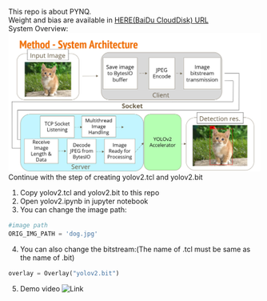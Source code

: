 This repo is about PYNQ.  
Weight and bias are available in [HERE(BaiDu CloudDisk) URL](https://pan.baidu.com/s/1pconJnUbu52KN4jd-1EgKg)  
System Overview:
![image1](https://github.com/RBing123/PYNQ-Sys/blob/main/method.png)
Continue with the step of creating yolov2.tcl and yolov2.bit
1. Copy yolov2.tcl and yolov2.bit to this repo
2. Open yolov2.ipynb in jupyter notebook
3. You can change the image path:  
```python
#image path
ORIG_IMG_PATH = 'dog.jpg'
```
4. You can also change the bitstream:(The name of .tcl must be same as the name of .bit)  
```python
overlay = Overlay("yolov2.bit")
```
5. Demo video
![Link](https://youtu.be/4zyFfL_v7Vc)
